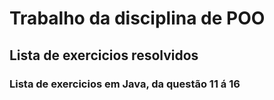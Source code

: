 # Trabalho da disciplina de POO

## Lista de exercicios resolvidos

### Lista de exercicios em Java, da questão 11 á 16
